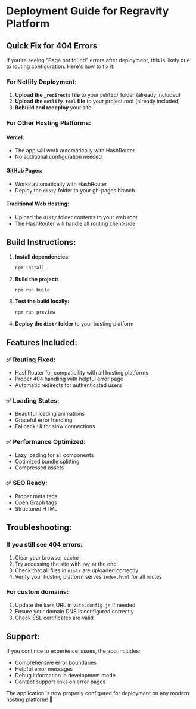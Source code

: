 # Deployment Guide for Regravity Platform

## Quick Fix for 404 Errors

If you're seeing "Page not found" errors after deployment, this is likely due to routing configuration. Here's how to fix it:

### For Netlify Deployment:

1. **Upload the `_redirects` file** to your `public/` folder (already included)
2. **Upload the `netlify.toml` file** to your project root (already included)
3. **Rebuild and redeploy** your site

### For Other Hosting Platforms:

#### Vercel:
- The app will work automatically with HashRouter
- No additional configuration needed

#### GitHub Pages:
- Works automatically with HashRouter
- Deploy the `dist/` folder to your gh-pages branch

#### Traditional Web Hosting:
- Upload the `dist/` folder contents to your web root
- The HashRouter will handle all routing client-side

## Build Instructions:

1. **Install dependencies:**
   ```bash
   npm install
   ```

2. **Build the project:**
   ```bash
   npm run build
   ```

3. **Test the build locally:**
   ```bash
   npm run preview
   ```

4. **Deploy the `dist/` folder** to your hosting platform

## Features Included:

### ✅ Routing Fixed:
- HashRouter for compatibility with all hosting platforms
- Proper 404 handling with helpful error page
- Automatic redirects for authenticated users

### ✅ Loading States:
- Beautiful loading animations
- Graceful error handling
- Fallback UI for slow connections

### ✅ Performance Optimized:
- Lazy loading for all components
- Optimized bundle splitting
- Compressed assets

### ✅ SEO Ready:
- Proper meta tags
- Open Graph tags
- Structured HTML

## Troubleshooting:

### If you still see 404 errors:
1. Clear your browser cache
2. Try accessing the site with `/#/` at the end
3. Check that all files in `dist/` are uploaded correctly
4. Verify your hosting platform serves `index.html` for all routes

### For custom domains:
1. Update the `base` URL in `vite.config.js` if needed
2. Ensure your domain DNS is configured correctly
3. Check SSL certificates are valid

## Support:
If you continue to experience issues, the app includes:
- Comprehensive error boundaries
- Helpful error messages
- Debug information in development mode
- Contact support links on error pages

The application is now properly configured for deployment on any modern hosting platform! 🚀